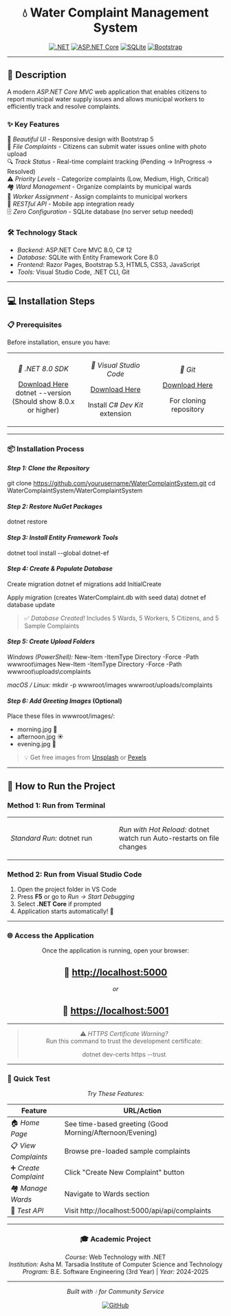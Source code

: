 <div align="center">

# 💧 Water Complaint Management System

[![.NET](https://img.shields.io/badge/.NET-8.0-512BD4?style=for-the-badge&logo=dotnet&logoColor=white)](https://dotnet.microsoft.com/)
[![ASP.NET Core](https://img.shields.io/badge/ASP.NET_Core-MVC-512BD4?style=for-the-badge&logo=.net&logoColor=white)](https://asp.net/)
[![SQLite](https://img.shields.io/badge/SQLite-003B57?style=for-the-badge&logo=sqlite&logoColor=white)](https://www.sqlite.org/)
[![Bootstrap](https://img.shields.io/badge/Bootstrap-5.3-7952B3?style=for-the-badge&logo=bootstrap&logoColor=white)](https://getbootstrap.com/)

</div>

---

## 📖 Description

A modern *ASP.NET Core MVC* web application that enables citizens to report municipal water supply issues and allows municipal workers to efficiently track and resolve complaints.

### ✨ Key Features

🎨 *Beautiful UI* - Responsive design with Bootstrap 5  
📝 *File Complaints* - Citizens can submit water issues online with photo upload  
🔍 *Track Status* - Real-time complaint tracking (Pending → InProgress → Resolved)  
⚠ *Priority Levels* - Categorize complaints (Low, Medium, High, Critical)  
🏘 *Ward Management* - Organize complaints by municipal wards  
👷 *Worker Assignment* - Assign complaints to municipal workers  
🔌 *RESTful API* - Mobile app integration ready  
🗄 *Zero Configuration* - SQLite database (no server setup needed)  

### 🛠 Technology Stack

- *Backend:* ASP.NET Core MVC 8.0, C# 12
- *Database:* SQLite with Entity Framework Core 8.0
- *Frontend:* Razor Pages, Bootstrap 5.3, HTML5, CSS3, JavaScript
- *Tools:* Visual Studio Code, .NET CLI, Git

---

## 💻 Installation Steps

### 📋 Prerequisites

Before installation, ensure you have:

<table>
<tr>
<td width="33%" align="center">

*🔹 .NET 8.0 SDK*

[Download Here](https://dotnet.microsoft.com/download/dotnet/8.0)
dotnet --version
(Should show 8.0.x or higher)

</td>
<td width="33%" align="center">

*🔹 Visual Studio Code*

[Download Here](https://code.visualstudio.com/)

Install *C# Dev Kit* extension

</td>
<td width="33%" align="center">

*🔹 Git*

[Download Here](https://git-scm.com/)

For cloning repository

</td>
</tr>
</table>

---

### 📦 Installation Process

#### *Step 1: Clone the Repository*
git clone https://github.com/yourusername/WaterComplaintSystem.git
cd WaterComplaintSystem/WaterComplaintSystem

#### *Step 2: Restore NuGet Packages*
dotnet restore

#### *Step 3: Install Entity Framework Tools*
dotnet tool install --global dotnet-ef

#### *Step 4: Create & Populate Database*
Create migration
dotnet ef migrations add InitialCreate

Apply migration (creates WaterComplaint.db with seed data)
dotnet ef database update

> ✅ *Database Created!* Includes 5 Wards, 5 Workers, 5 Citizens, and 5 Sample Complaints

#### *Step 5: Create Upload Folders*

*Windows (PowerShell):*
New-Item -ItemType Directory -Force -Path wwwroot\images
New-Item -ItemType Directory -Force -Path wwwroot\uploads\complaints

*macOS / Linux:*
mkdir -p wwwroot/images wwwroot/uploads/complaints

#### *Step 6: Add Greeting Images* (Optional)

Place these files in wwwroot/images/:
- morning.jpg 🌅
- afternoon.jpg ☀
- evening.jpg 🌆

> 💡 Get free images from [Unsplash](https://unsplash.com/) or [Pexels](https://pexels.com/)

---

## 🚀 How to Run the Project

### Method 1: Run from Terminal

<table>
<tr>
<td width="50%">

*Standard Run:*
dotnet run

</td>
<td width="50%">

*Run with Hot Reload:*
dotnet watch run
Auto-restarts on file changes

</td>
</tr>
</table>

### Method 2: Run from Visual Studio Code

1. Open the project folder in VS Code
2. Press **F5** or go to *Run → Start Debugging*
3. Select **.NET Core** if prompted
4. Application starts automatically! 🎉

---

### 🌐 Access the Application

<div align="center">

Once the application is running, open your browser:

## 🔗 [http://localhost:5000](http://localhost:5000)

*or*

## 🔐 [https://localhost:5001](https://localhost:5001)

---

> ⚠ *HTTPS Certificate Warning?*  
> Run this command to trust the development certificate:
> 
> dotnet dev-certs https --trust
> 

</div>

---

### 🎯 Quick Test

<div align="center">

*Try These Features:*

| Feature | URL/Action |
|---------|-----------|
| 🏠 *Home Page* | See time-based greeting (Good Morning/Afternoon/Evening) |
| 📋 *View Complaints* | Browse pre-loaded sample complaints |
| ➕ *Create Complaint* | Click "Create New Complaint" button |
| 🏘 *Manage Wards* | Navigate to Wards section |
| 🔌 *Test API* | Visit http://localhost:5000/api/api/complaints |

</div>

---

<div align="center">

### 🎓 Academic Project

*Course:* Web Technology with .NET  
*Institution:* Asha M. Tarsadia Institute of Computer Science and Technology  
*Program:* B.E. Software Engineering (3rd Year) | *Year:* 2024-2025

---

*Built with 💧 for Community Service*

[![GitHub](https://img.shields.io/badge/GitHub-181717?style=for-the-badge&logo=github&logoColor=white)](https://github.com/yourusername/WaterComplaintSystem)

</div>
